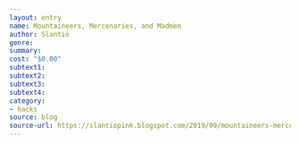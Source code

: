 ```yaml
---
layout: entry 
name: Mountaineers, Mercenaries, and Madmen
author: Slantio
genre: 
summary: 
cost: "$0.00"
subtext1: 
subtext2: 
subtext3: 
subtext4: 
category:
- hacks
source: blog
source-url: https://slantiopink.blogspot.com/2019/09/mountaineers-mercenaries-and-madmen.html?
---
```


